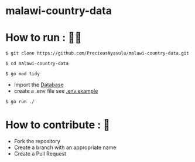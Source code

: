 # malawi-country-data


# How to run : 🏃‍♂️
```
$ git clone https://github.com/PreciousNyasulu/malawi-country-data.git

$ cd malawi-country-data

$ go mod tidy
```
- Import the [Database](https://github.com/PreciousNyasulu/malawi-country-data/blob/main/database/country_data.sql)
- create a .env file see [.env.example](https://github.com/PreciousNyasulu/malawi-country-data/blob/main/.env.example)
```
$ go run ./ 
```
# How to contribute : 🤝
- Fork the repository
- Create a branch with an appropriate name
- Create a Pull Request
